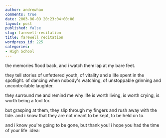 ```yaml
---
author: andrewhao
comments: true
date: 2003-06-09 20:23:04+00:00
layout: post
published: false
slug: farewell-recitation
title: farewell recitation
wordpress_id: 225
categories:
- High School
---
```


the memories flood back, and i watch them lap at my bare feet.

they tell stories of unfettered youth, of vitality and a life spent in the spotlight. of dancing when nobody's watching, of unstoppable grinning and uncontrollable laughter.

they surround me and remind me why life is worth living, is worth crying, is worth being a fool for.

but grasping at them, they slip through my fingers and rush away with the tide. and i know that they are not meant to be kept, to be held on to.

and i know you're going to be gone, but thank you! i hope you had the time of your life  :idea: 
